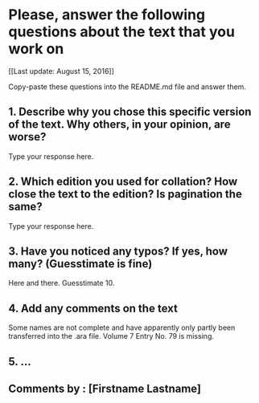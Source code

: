 # Please, answer the following questions about the text that you work on

[[Last update: August 15, 2016]]

Copy-paste these questions into the README.md file and answer them.

## 1. Describe why you chose this specific version of the text. Why others, in your opinion, are worse?

Type your response here.

## 2. Which edition you used for collation? How close the text to the edition? Is pagination the same?

Type your response here.

## 3. Have you noticed any typos? If yes, how many? (Guesstimate is fine)

Here and there. Guesstimate 10.

## 4. Add any comments on the text

Some names are not complete and have apparently only partly been transferred into the .ara file. 
Volume 7 Entry No. 79 is missing.

## 5. ...

## Comments by : [Firstname Lastname]
